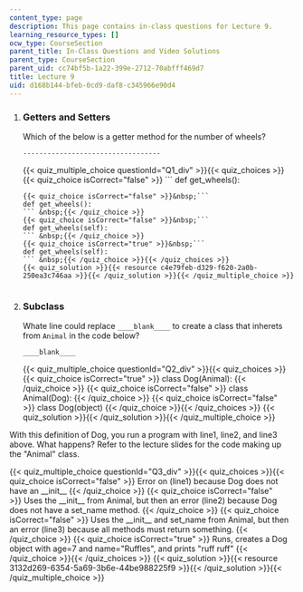 ```yaml
---
content_type: page
description: This page contains in-class questions for Lecture 9.
learning_resource_types: []
ocw_type: CourseSection
parent_title: In-Class Questions and Video Solutions
parent_type: CourseSection
parent_uid: cc74bf5b-1a22-399e-2712-70abfff469d7
title: Lecture 9
uid: d168b144-bfeb-0cd9-daf8-c345966e90d4
---
```


1.  ### Getters and Setters
    
      
    
    Which of the below is a getter method for the number of wheels?
    
    ```
    ----------------------------------
    ```
    
    {{< quiz_multiple_choice questionId="Q1_div" >}}{{< quiz_choices >}}{{< quiz_choice isCorrect="false" >}}&nbsp;```
    def get_wheels():
    ``` &nbsp;{{< /quiz_choice >}}
    {{< quiz_choice isCorrect="false" >}}&nbsp;```
    def get_wheels():
    ``` &nbsp;{{< /quiz_choice >}}
    {{< quiz_choice isCorrect="false" >}}&nbsp;```
    def get_wheels(self):
    ``` &nbsp;{{< /quiz_choice >}}
    {{< quiz_choice isCorrect="true" >}}&nbsp;```
    def get_wheels(self):
    ``` &nbsp;{{< /quiz_choice >}}{{< /quiz_choices >}}
    {{< quiz_solution >}}{{< resource c4e79feb-d329-f620-2a0b-250ea3c746aa >}}{{< /quiz_solution >}}{{< /quiz_multiple_choice >}}
  
3.  ### Subclass
    
      
    
    Whate line could replace `____blank____` to create a class that inherets from `Animal` in the code below?
    
    ```
    ____blank____
    ```
    
    {{< quiz_multiple_choice questionId="Q2_div" >}}{{< quiz_choices >}}{{< quiz_choice isCorrect="true" >}}&nbsp;class Dog(Animal):&nbsp;{{< /quiz_choice >}}
    {{< quiz_choice isCorrect="false" >}}&nbsp;class Animal(Dog):&nbsp;{{< /quiz_choice >}}
    {{< quiz_choice isCorrect="false" >}}&nbsp;class Dog(object)&nbsp;{{< /quiz_choice >}}{{< /quiz_choices >}}
    {{< quiz_solution >}}{{< /quiz_solution >}}{{< /quiz_multiple_choice >}}
    
  

With this definition of Dog, you run a program with line1, line2, and line3 above. What happens? Refer to the lecture slides for the code making up the "Animal" class.

{{< quiz_multiple_choice questionId="Q3_div" >}}{{< quiz_choices >}}{{< quiz_choice isCorrect="false" >}}&nbsp;Error on (line1) because Dog does not have an \_\_init\_\_&nbsp;{{< /quiz_choice >}}
{{< quiz_choice isCorrect="false" >}}&nbsp;Uses the \_\_init\_\_ from Animal, but then an error (line2) because Dog does not have a set\_name method.&nbsp;{{< /quiz_choice >}}
{{< quiz_choice isCorrect="false" >}}&nbsp;Uses the \_\_init\_\_ and set\_name from Animal, but then an error (line3) because all methods must return something.&nbsp;{{< /quiz_choice >}}
{{< quiz_choice isCorrect="true" >}}&nbsp;Runs, creates a Dog object with age=7 and name="Ruffles", and prints "ruff ruff"&nbsp;{{< /quiz_choice >}}{{< /quiz_choices >}}
{{< quiz_solution >}}{{< resource 3132d269-6354-5a69-3b6e-44be988225f9 >}}{{< /quiz_solution >}}{{< /quiz_multiple_choice >}}